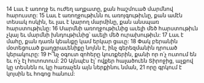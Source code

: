 14 Լաւ է առողջ եւ ուժեղ աղքատը, քան հաշմուած մարմնով հարուստը:
15 Լաւ է առողջութիւնն ու առոյգութիւնը, քան ամէն տեսակ ոսկին, եւ լաւ է կարող մարմինը, քան անսպառ հարստութիւնը:
16 Մարմնի առողջութիւնից աւելի մեծ հարստութիւն չկայ եւ մարմնի խնդութիւնից՝ աւելի մեծ ուրախութիւն:
17 Լաւ է մահը, քան դառն կեանքը կամ երկար ցաւը:
18 Փակ բերանին մօտեցուած քաղցրաւենիքը նոյնն է, ինչ գերեզմանին դրուած կերակուրը:
19 Ի՞նչ օգուտ զոհերը կուռքերին, քանի որ ո՛չ ուտում են եւ ո՛չ էլ հոտոտում:
20 Այնպէս էլ՝ ովքեր հալածուեն Տիրոջից, աչքով կը տեսնեն ու կը հառաչեն այն ներքինու նման,
21 որը գրկում է կոյսին եւ հոգոց հանում:
